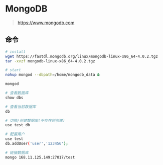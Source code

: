 # MongoDB

> <https://www.mongodb.com>

## 命令

```bash
# install
wget https://fastdl.mongodb.org/linux/mongodb-linux-x86_64-4.0.2.tgz
tar -xvzf mongodb-linux-x86_64-4.0.2.tgz

# start
nohup mongod --dbpath=/home/mongodb_data &

mongod

# 查看数据库
show dbs

# 查看当前数据库
db

# 切换/创建数据库(不存在则创建)
use test_db

# 配置用户
use test
db.addUser('user','123456');

# 链接数据库
mongo 168.11.125.149:27017/test
```
